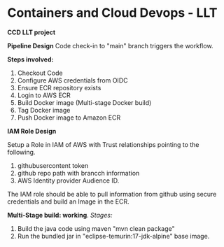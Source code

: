 # Containers and Cloud Devops - LLT
**CCD LLT project**

**Pipeline Design**
Code check-in to "main" branch triggers the workflow.

**Steps involved:**
1. Checkout Code
2. Configure AWS credentials from OIDC
3. Ensure ECR repository exists
4. Login to AWS ECR
5. Build Docker image (Multi-stage Docker build)
6. Tag Docker image
7. Push Docker image to Amazon ECR

**IAM Role Design**

Setup a Role in IAM of AWS with Trust relationships pointing to the following.
1. githubusercontent token
2. github repo path with brancch information
3. AWS Identity provider Audience ID.
   
The IAM role should be able to pull information from github using secure credentials and build an Image in the ECR.

**Multi-Stage build: working**.
*Stages:*
1. Build the java code using maven "mvn clean package"
2. Run the bundled jar in "eclipse-temurin:17-jdk-alpine" base image.
